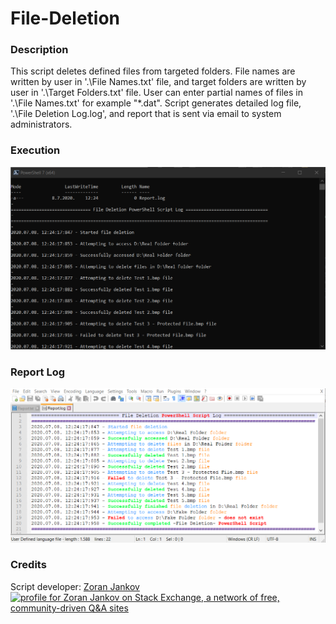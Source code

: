 # File-Deletion

### Description

This script deletes defined files from targeted folders. File names are written by user in '.\File Names.txt' file, and target folders are written by user in '.\Target Folders.txt' file. User can enter partial names of files in '.\File Names.txt' for example "*.dat". Script generates detailed log file, '.\File Deletion Log.log', and report that is sent via email to system administrators.

### Execution

![](https://raw.githubusercontent.com/Zoran-Jankov/File-Deletion/master/Document%20Resources/PowerShell.png)

### Report Log

![](https://raw.githubusercontent.com/Zoran-Jankov/File-Deletion/master/Document%20Resources/Report%20Log.png)

### Credits

Script developer:  [Zoran Jankov](https://www.linkedin.com/in/zoran-jankov-b1054b196/)
<a href="https://stackexchange.com/users/12947676/zoran-jankov"><img src="https://stackexchange.com/users/flair/12947676.png" width="208" height="58" alt="profile for Zoran Jankov on Stack Exchange, a network of free, community-driven Q&amp;A sites" title="profile for Zoran Jankov on Stack Exchange, a network of free, community-driven Q&amp;A sites" /></a>
